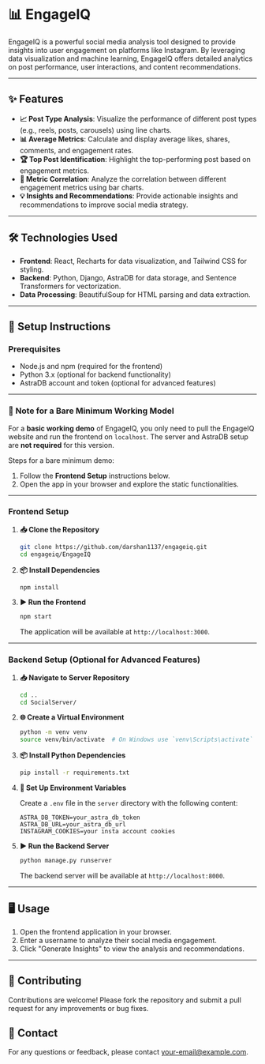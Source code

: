 # 📊 EngageIQ

EngageIQ is a powerful social media analysis tool designed to provide insights into user engagement on platforms like Instagram. By leveraging data visualization and machine learning, EngageIQ offers detailed analytics on post performance, user interactions, and content recommendations.

---

## ✨ Features

- **📈 Post Type Analysis**: Visualize the performance of different post types (e.g., reels, posts, carousels) using line charts.
- **📊 Average Metrics**: Calculate and display average likes, shares, comments, and engagement rates.
- **🏆 Top Post Identification**: Highlight the top-performing post based on engagement metrics.
- **🔗 Metric Correlation**: Analyze the correlation between different engagement metrics using bar charts.
- **💡 Insights and Recommendations**: Provide actionable insights and recommendations to improve social media strategy.

---

## 🛠️ Technologies Used

- **Frontend**: React, Recharts for data visualization, and Tailwind CSS for styling.
- **Backend**: Python, Django, AstraDB for data storage, and Sentence Transformers for vectorization.
- **Data Processing**: BeautifulSoup for HTML parsing and data extraction.

---

## 🚀 Setup Instructions

### Prerequisites

- Node.js and npm (required for the frontend)
- Python 3.x (optional for backend functionality)
- AstraDB account and token (optional for advanced features)

---

### 📝 Note for a Bare Minimum Working Model

For a **basic working demo** of EngageIQ, you only need to pull the EngageIQ website and run the frontend on `localhost`. The server and AstraDB setup are **not required** for this version.

Steps for a bare minimum demo:
1. Follow the **Frontend Setup** instructions below.
2. Open the app in your browser and explore the static functionalities.

---

### Frontend Setup

1. **📥 Clone the Repository**

   ```bash
   git clone https://github.com/darshan1137/engageiq.git
   cd engageiq/EngageIQ
   ```

2. **📦 Install Dependencies**

   ```bash
   npm install
   ```

3. **▶️ Run the Frontend**

   ```bash
   npm start
   ```

   The application will be available at `http://localhost:3000`.

---

### Backend Setup (Optional for Advanced Features)

1. **📥 Navigate to Server Repository**

   ```bash
   cd ..
   cd SocialServer/
   ```

2. **🌐 Create a Virtual Environment**

   ```bash
   python -m venv venv
   source venv/bin/activate  # On Windows use `venv\Scripts\activate`
   ```

3. **📦 Install Python Dependencies**

   ```bash
   pip install -r requirements.txt
   ```

4. **🔑 Set Up Environment Variables**

   Create a `.env` file in the `server` directory with the following content:

   ```plaintext
   ASTRA_DB_TOKEN=your_astra_db_token
   ASTRA_DB_URL=your_astra_db_url
   INSTAGRAM_COOKIES=your insta account cookies
   ```

5. **▶️ Run the Backend Server**

   ```bash
   python manage.py runserver
   ```

   The backend server will be available at `http://localhost:8000`.

---

## 🖥️ Usage

1. Open the frontend application in your browser.
2. Enter a username to analyze their social media engagement.
3. Click "Generate Insights" to view the analysis and recommendations.

---

## 🤝 Contributing

Contributions are welcome! Please fork the repository and submit a pull request for any improvements or bug fixes.



## 📧 Contact

For any questions or feedback, please contact [your-email@example.com](mailto:your-email@example.com).
